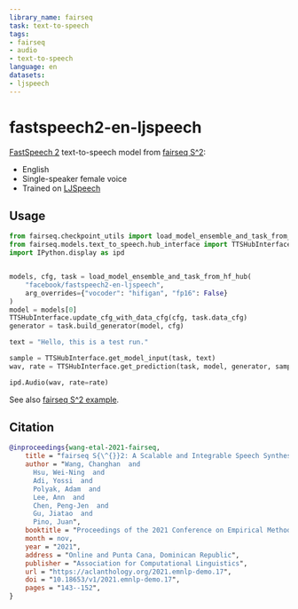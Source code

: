 ```yaml
---
library_name: fairseq
task: text-to-speech
tags:
- fairseq
- audio
- text-to-speech
language: en
datasets:
- ljspeech
---
```

# fastspeech2-en-ljspeech

[FastSpeech 2](https://arxiv.org/abs/2006.04558) text-to-speech model from [fairseq S^2](https://arxiv.org/abs/2109.06912):
- English
- Single-speaker female voice
- Trained on [LJSpeech](https://keithito.com/LJ-Speech-Dataset/)

## Usage

```python
from fairseq.checkpoint_utils import load_model_ensemble_and_task_from_hf_hub
from fairseq.models.text_to_speech.hub_interface import TTSHubInterface
import IPython.display as ipd


models, cfg, task = load_model_ensemble_and_task_from_hf_hub(
    "facebook/fastspeech2-en-ljspeech",
    arg_overrides={"vocoder": "hifigan", "fp16": False}
)
model = models[0]
TTSHubInterface.update_cfg_with_data_cfg(cfg, task.data_cfg)
generator = task.build_generator(model, cfg)

text = "Hello, this is a test run."

sample = TTSHubInterface.get_model_input(task, text)
wav, rate = TTSHubInterface.get_prediction(task, model, generator, sample)

ipd.Audio(wav, rate=rate)
```

See also [fairseq S^2 example](https://github.com/pytorch/fairseq/blob/main/examples/speech_synthesis/docs/ljspeech_example.md).

## Citation

```bibtex
@inproceedings{wang-etal-2021-fairseq,
    title = "fairseq S{\^{}}2: A Scalable and Integrable Speech Synthesis Toolkit",
    author = "Wang, Changhan  and
      Hsu, Wei-Ning  and
      Adi, Yossi  and
      Polyak, Adam  and
      Lee, Ann  and
      Chen, Peng-Jen  and
      Gu, Jiatao  and
      Pino, Juan",
    booktitle = "Proceedings of the 2021 Conference on Empirical Methods in Natural Language Processing: System Demonstrations",
    month = nov,
    year = "2021",
    address = "Online and Punta Cana, Dominican Republic",
    publisher = "Association for Computational Linguistics",
    url = "https://aclanthology.org/2021.emnlp-demo.17",
    doi = "10.18653/v1/2021.emnlp-demo.17",
    pages = "143--152",
}
```
